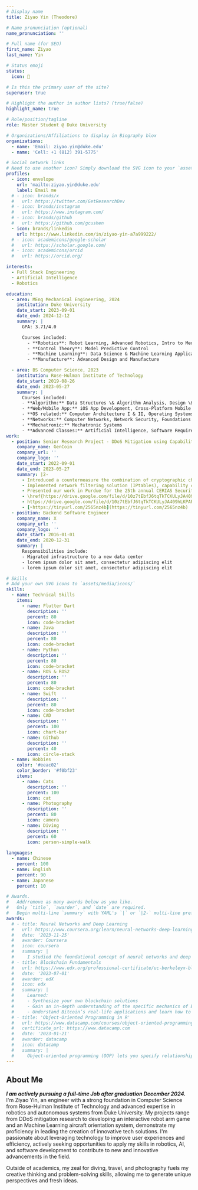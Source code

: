 ```yaml
---
# Display name
title: Ziyao Yin (Theodore)

# Name pronunciation (optional)
name_pronunciation: ''

# Full name (for SEO)
first_name: Ziyao
last_name: Yin

# Status emoji
status:
  icon: 🤿

# Is this the primary user of the site?
superuser: true

# Highlight the author in author lists? (true/false)
highlight_name: true

# Role/position/tagline
role: Master Student @ Duke University

# Organizations/Affiliations to display in Biography blox
organizations:
  - name: 'Email: ziyao.yin@duke.edu'
  - name: 'Cell: +1 (812) 391-5775'

# Social network links
# Need to use another icon? Simply download the SVG icon to your `assets/media/icons/` folder.
profiles:
  - icon: envelope
    url: 'mailto:ziyao.yin@duke.edu'
    label: Email me
  # - icon: brands/x
  #   url: https://twitter.com/GetResearchDev
  # - icon: brands/instagram
  #   url: https://www.instagram.com/
  # - icon: brands/github
  #   url: https://github.com/gcushen
  - icon: brands/linkedin
    url: https://www.linkedin.com/in/ziyao-yin-a7a999222/
  # - icon: academicons/google-scholar
  #   url: https://scholar.google.com/
  # - icon: academicons/orcid
  #   url: https://orcid.org/

interests:
  - Full Stack Engineering
  - Artificial Intelligence
  - Robotics

education:
  - area: MEng Mechanical Engineering, 2024
    institution: Duke University
    date_start: 2023-09-01
    date_end: 2024-12-12
    summary: |
      GPA: 3.71/4.0

      Courses included:
        - **Robotics**: Robot Learning, Advanced Robotics, Intro to Medical Robotics and Surgical Technologies
        - **Control Theory**: Model Predictive Control
        - **Machine Learning**: Data Science & Machine Learning Application in Science and Engineer
        - **Manufacture**: Advanced Design and Manufacture

  - area: BS Computer Science, 2023
    institution: Rose-Hulman Institute of Technology
    date_start: 2019-08-26
    date_end: 2023-05-27
    summary: |
      Courses included:
      - **Algorithm:** Data Structures \& Algorithm Analysis, Design \& Analysis of Algorithms, Theory of Computation
      - **Web/Mobile App:** iOS App Development, Cross-Platform Mobile Development, Web Programming, Database Systems (SQL)
      - **OS related:** Computer Architecture I & II, Operating Systems
      - **Networks:** Computer Networks, Network Security, Foundations of Cybersecurity
      - **Mechatronic:** Mechatronic Systems
      - **Advanced Classes:** Artificial Intelligence, Software Requirements Engineering, Software Design, Programming Language Concepts
work:
  - position: Senior Research Project - DDoS Mitigation using Capability Puzzles (Python, C\#, MergeTB, Ansible-playbook) Fall 2022-Spring 2023
    company_name: GenCoin
    company_url: ''
    company_logo: ''
    date_start: 2022-09-01
    date_end: 2023-05-27
    summary: |2-
      - Introduced a countermeasure the combination of cryptographic challenges and network filtering in mitigating volumetric DDoS attacks. Simulated and analyzed proposed solutions using MergeTB and automated process using Ansible-playbook
      - Implemented network filtering solution (IPtables), capability cryptographic challenges solution in mitigating simulated DDoS attack, Revitalized open-source client puzzle solution to C, C++ code. Created foundation for further research in our study
      - Presented our work in Purdue for the 25th annual CERIAS Security Symposium student poster presentation segment https://drive.google.com/file/d/10z7tEbfJ6tqTkTCKULyJA409hLKPAPUw/view?usp=sharing
      - \href{https://drive.google.com/file/d/10z7tEbfJ6tqTkTCKULyJA409hLKPAPUw/view?usp=sharing}{Research Poster}
      - https://drive.google.com/file/d/10z7tEbfJ6tqTkTCKULyJA409hLKPAPUw/view?usp=sharing
      - [‣https://tinyurl.com/2565nz4b](https://tinyurl.com/2565nz4b)
  - position: Backend Software Engineer
    company_name: X
    company_url: ''
    company_logo: ''
    date_start: 2016-01-01
    date_end: 2020-12-31
    summary: |
      Responsibilities include:
      - Migrated infrastructure to a new data center
      - lorem ipsum dolor sit amet, consectetur adipiscing elit
      - lorem ipsum dolor sit amet, consectetur adipiscing elit

# Skills
# Add your own SVG icons to `assets/media/icons/`
skills:
  - name: Technical Skills
    items:
      - name: Flutter Dart
        description: ''
        percent: 80
        icon: code-bracket
      - name: Java 
        description: ''
        percent: 80
        icon: code-bracket
      - name: Python 
        description: ''
        percent: 80
        icon: code-bracket
      - name: ROS & ROS2
        description: ''
        percent: 80
        icon: code-bracket
      - name: Swift
        description: ''
        percent: 80
        icon: code-bracket
      - name: CAD
        description: ''
        percent: 100
        icon: chart-bar
      - name: Github
        description: ''
        percent: 40
        icon: circle-stack
  - name: Hobbies
    color: '#eeac02'
    color_border: '#f0bf23'
    items:
      - name: Cats
        description: ''
        percent: 100
        icon: cat
      - name: Photography
        description: ''
        percent: 80
        icon: camera
      - name: Diving
        description: ''
        percent: 60
        icon: person-simple-walk
      
languages:
  - name: Chinese
    percent: 100
  - name: English
    percent: 90
  - name: Japanese
    percent: 10

# Awards.
#   Add/remove as many awards below as you like.
#   Only `title`, `awarder`, and `date` are required.
#   Begin multi-line `summary` with YAML's `|` or `|2-` multi-line prefix and indent 2 spaces below.
awards:
  # - title: Neural Networks and Deep Learning
  #   url: https://www.coursera.org/learn/neural-networks-deep-learning
  #   date: '2023-11-25'
  #   awarder: Coursera
  #   icon: coursera
  #   summary: |
  #     I studied the foundational concept of neural networks and deep learning. By the end, I was familiar with the significant technological trends driving the rise of deep learning; build, train, and apply fully connected deep neural networks; implement efficient (vectorized) neural networks; identify key parameters in a neural network’s architecture; and apply deep learning to your own applications.
  # - title: Blockchain Fundamentals
  #   url: https://www.edx.org/professional-certificate/uc-berkeleyx-blockchain-fundamentals
  #   date: '2023-07-01'
  #   awarder: edX
  #   icon: edx
  #   summary: |
  #     Learned:
  #     - Synthesize your own blockchain solutions
  #     - Gain an in-depth understanding of the specific mechanics of Bitcoin
  #     - Understand Bitcoin’s real-life applications and learn how to attack and destroy Bitcoin, Ethereum, smart contracts and Dapps, and alternatives to Bitcoin’s Proof-of-Work consensus algorithm
  # - title: 'Object-Oriented Programming in R'
  #   url: https://www.datacamp.com/courses/object-oriented-programming-with-s3-and-r6-in-r
  #   certificate_url: https://www.datacamp.com
  #   date: '2023-01-21'
  #   awarder: datacamp
  #   icon: datacamp
  #   summary: |
  #     Object-oriented programming (OOP) lets you specify relationships between functions and the objects that they can act on, helping you manage complexity in your code. This is an intermediate level course, providing an introduction to OOP, using the S3 and R6 systems. S3 is a great day-to-day R programming tool that simplifies some of the functions that you write. R6 is especially useful for industry-specific analyses, working with web APIs, and building GUIs.
---
```


## About Me
**<em>I am actively pursuing a full-time Job after graduation December 2024.</em>** <br>
I'm Ziyao Yin, an engineer with a strong foundation in Computer Science from Rose-Hulman Institute of Technology and advanced expertise in robotics and autonomous systems from Duke University. My projects range from DDoS mitigation research to developing an interactive robot arm game and an Machine Learning aircraft orientation system, demonstrate my proficiency in leading the creation of innovative tech solutions. I'm passionate about leveraging technology to improve user experiences and efficiency, actively seeking opportunities to apply my skills in robotics, AI, and software development to contribute to new and innovative advancements in the field.

Outside of academics, my zeal for diving, travel, and photography fuels my creative thinking and problem-solving skills, allowing me to generate unique perspectives and fresh ideas.


